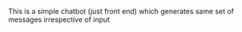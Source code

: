 This is a simple chatbot (just front end) which generates same set of messages irrespective of input
